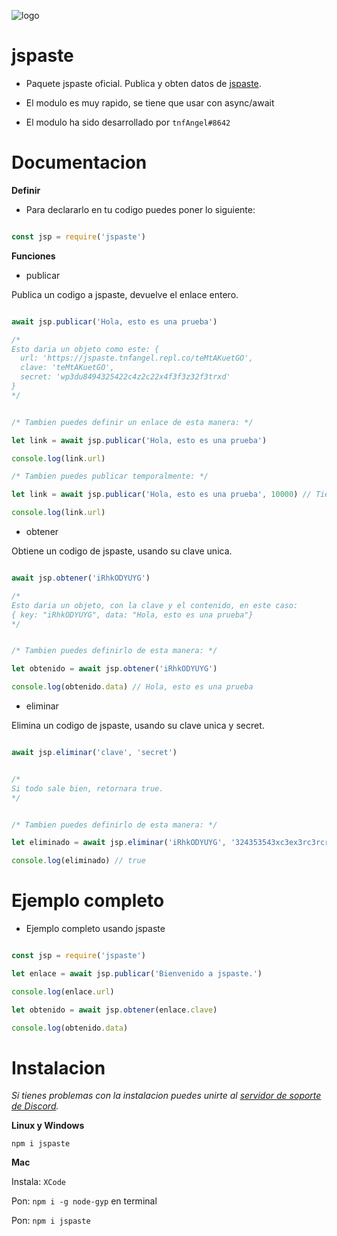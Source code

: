 ![logo](https://cdn.discordapp.com/attachments/700345457343201314/804447945814441994/japastelogo.png)

# jspaste
 - Paquete jspaste oficial. Publica y obten datos de [jspaste](https://jspaste.tnfangel.repl.co/).

- El modulo es muy rapido, se tiene que usar con async/await

- El modulo ha sido desarrollado por `tnfAngel#8642`
# Documentacion
**Definir**
- Para declararlo en tu codigo puedes poner lo siguiente:
```js

const jsp = require('jspaste')

```

**Funciones**
- publicar

Publica un codigo a jspaste, devuelve el enlace entero.
```js

await jsp.publicar('Hola, esto es una prueba')

/* 
Esto daria un objeto como este: {
  url: 'https://jspaste.tnfangel.repl.co/teMtAKuetGO',
  clave: 'teMtAKuetGO',
  secret: 'wp3du8494325422c4z2c22x4f3f3z32f3trxd'
} 
*/


/* Tambien puedes definir un enlace de esta manera: */

let link = await jsp.publicar('Hola, esto es una prueba')

console.log(link.url)

/* Tambien puedes publicar temporalmente: */

let link = await jsp.publicar('Hola, esto es una prueba', 10000) // Tiempo en milisegundos

console.log(link.url)

```

- obtener

Obtiene un codigo de jspaste, usando su clave unica.
```js

await jsp.obtener('iRhkODYUYG')

/*
Esto daria un objeto, con la clave y el contenido, en este caso:
{ key: "iRhkODYUYG", data: "Hola, esto es una prueba"}
*/


/* Tambien puedes definirlo de esta manera: */

let obtenido = await jsp.obtener('iRhkODYUYG')

console.log(obtenido.data) // Hola, esto es una prueba

```

- eliminar

Elimina un codigo de jspaste, usando su clave unica y secret.
```js

await jsp.eliminar('clave', 'secret')


/*
Si todo sale bien, retornara true.
*/


/* Tambien puedes definirlo de esta manera: */

let eliminado = await jsp.eliminar('iRhkODYUYG', '324353543xc3ex3rc3rcrrwqzxxrwr')

console.log(eliminado) // true

```
# Ejemplo completo

- Ejemplo completo usando jspaste

```js

const jsp = require('jspaste')

let enlace = await jsp.publicar('Bienvenido a jspaste.')

console.log(enlace.url)

let obtenido = await jsp.obtener(enlace.clave)

console.log(obtenido.data)

```

# Instalacion

_Si tienes problemas con la instalacion puedes unirte al [servidor de soporte de Discord](https://discord.gg/8RNAdpK)._

**Linux y Windows**

`npm i jspaste`

**Mac**

Instala: `XCode`

Pon: `npm i -g node-gyp` en terminal

Pon: `npm i jspaste`